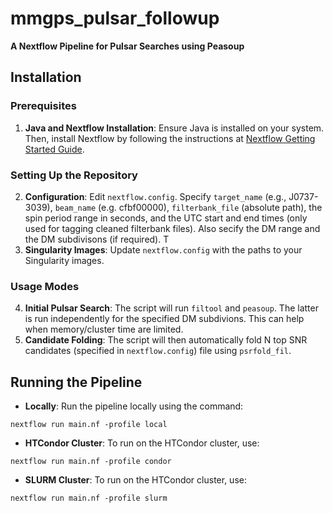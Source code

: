 # mmgps_pulsar_followup
**A Nextflow Pipeline for Pulsar Searches using Peasoup**

## Installation

### Prerequisites
1. **Java and Nextflow Installation**: Ensure Java is installed on your system. Then, install Nextflow by following the instructions at [Nextflow Getting Started Guide](https://www.nextflow.io/docs/latest/getstarted.html).

### Setting Up the Repository
2. **Configuration**: Edit `nextflow.config`. Specify `target_name` (e.g., J0737-3039), `beam_name` (e.g. cfbf00000), `filterbank_file` (absolute path), the spin period range in seconds, and the UTC start and end times (only used for tagging cleaned filterbank files). Also secify the DM range and the DM subdivisons (if required). T
3. **Singularity Images**: Update `nextflow.config` with the paths to your Singularity images.


### Usage Modes
4. **Initial Pulsar Search**: The script will run `filtool` and `peasoup`. The latter is run  independently for the specified DM subdivions. This can help when memory/cluster time are limited. 
5. **Candidate Folding**: The script will then automatically fold N top SNR candidates (specified in `nextflow.config`) file using `psrfold_fil`.

## Running the Pipeline

- **Locally**: Run the pipeline locally using the command:

```
nextflow run main.nf -profile local

```


- **HTCondor Cluster**: To run on the HTCondor cluster, use:

```
nextflow run main.nf -profile condor

```

- **SLURM Cluster**: To run on the HTCondor cluster, use:

```
nextflow run main.nf -profile slurm

```

